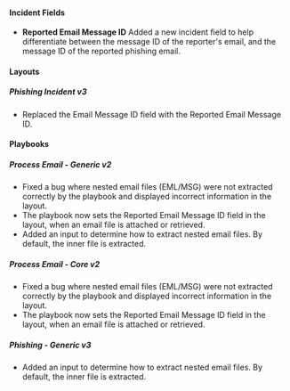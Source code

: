 
#### Incident Fields
- **Reported Email Message ID** Added a new incident field to help differentiate between the message ID of the reporter's email, and the message ID of the reported phishing email.

#### Layouts
##### Phishing Incident v3
- Replaced the Email Message ID field with the Reported Email Message ID.

#### Playbooks
##### Process Email - Generic v2
- Fixed a bug where nested email files (EML/MSG) were not extracted correctly by the playbook and displayed incorrect information in the layout.
- The playbook now sets the Reported Email Message ID field in the layout, when an email file is attached or retrieved.
- Added an input to determine how to extract nested email files. By default, the inner file is extracted.
##### Process Email - Core v2
- Fixed a bug where nested email files (EML/MSG) were not extracted correctly by the playbook and displayed incorrect information in the layout.
- The playbook now sets the Reported Email Message ID field in the layout, when an email file is attached or retrieved.
##### Phishing - Generic v3
- Added an input to determine how to extract nested email files. By default, the inner file is extracted.

